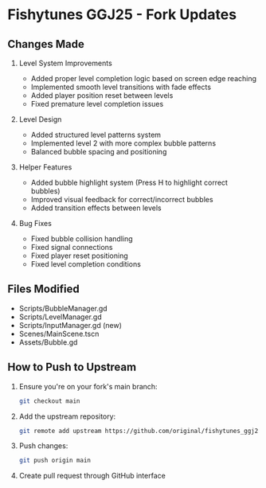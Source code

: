 # Fishytunes GGJ25 - Fork Updates

## Changes Made
1. Level System Improvements
   - Added proper level completion logic based on screen edge reaching
   - Implemented smooth level transitions with fade effects
   - Added player position reset between levels
   - Fixed premature level completion issues

2. Level Design
   - Added structured level patterns system
   - Implemented level 2 with more complex bubble patterns
   - Balanced bubble spacing and positioning

3. Helper Features
   - Added bubble highlight system (Press H to highlight correct bubbles)
   - Improved visual feedback for correct/incorrect bubbles
   - Added transition effects between levels

4. Bug Fixes
   - Fixed bubble collision handling
   - Fixed signal connections
   - Fixed player reset positioning
   - Fixed level completion conditions

## Files Modified
- Scripts/BubbleManager.gd
- Scripts/LevelManager.gd
- Scripts/InputManager.gd (new)
- Scenes/MainScene.tscn
- Assets/Bubble.gd

## How to Push to Upstream
1. Ensure you're on your fork's main branch:
   ```bash
   git checkout main
   ```
2. Add the upstream repository:
   ```bash
   git remote add upstream https://github.com/original/fishytunes_ggj25.git
   ```
3. Push changes:
   ```bash
   git push origin main
   ```
4. Create pull request through GitHub interface 
